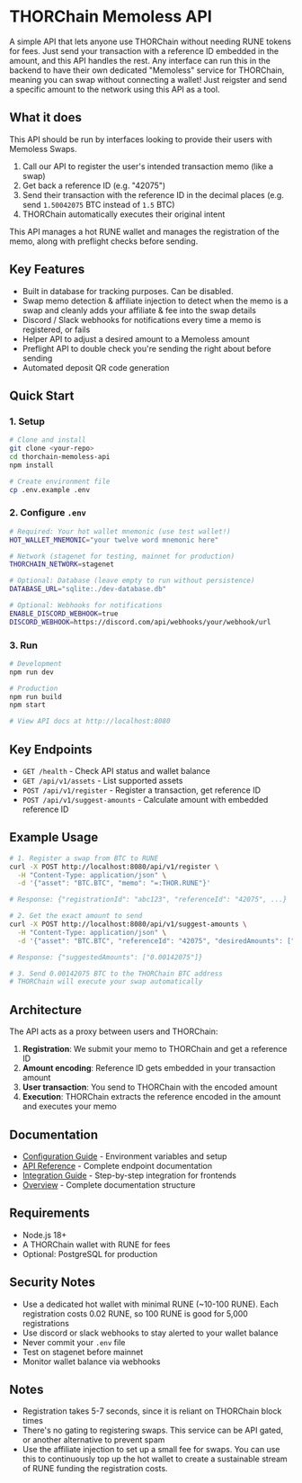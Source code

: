 # THORChain Memoless API

A simple API that lets anyone use THORChain without needing RUNE tokens for fees. Just send your transaction with a reference ID embedded in the amount, and this API handles the rest. Any interface can run this in the backend to have their own dedicated "Memoless" service for THORChain, meaning you can swap without connecting a wallet! Just reigster and send a specific amount to the network using this API as a tool.

## What it does

This API should be run by interfaces looking to provide their users with Memoless Swaps.

1. Call our API to register the user's intended transaction memo (like a swap)
2. Get back a reference ID (e.g. "42075")  
3. Send their transaction with the reference ID in the decimal places (e.g. send `1.50042075` BTC instead of `1.5` BTC)
4. THORChain automatically executes their original intent

This API manages a hot RUNE wallet and manages the registration of the memo, along with preflight checks before sending.

## Key Features

- Built in database for tracking purposes. Can be disabled.
- Swap memo detection & affiliate injection to detect when the memo is a swap and cleanly adds your affiliate & fee into the swap details
- Discord / Slack webhooks for notifications every time a memo is registered, or fails
- Helper API to adjust a desired amount to a Memoless amount
- Preflight API to double check you're sending the right about before sending
- Automated deposit QR code generation

## Quick Start

### 1. Setup

```bash
# Clone and install
git clone <your-repo>
cd thorchain-memoless-api
npm install

# Create environment file
cp .env.example .env
```

### 2. Configure `.env`

```bash
# Required: Your hot wallet mnemonic (use test wallet!)
HOT_WALLET_MNEMONIC="your twelve word mnemonic here"

# Network (stagenet for testing, mainnet for production)
THORCHAIN_NETWORK=stagenet

# Optional: Database (leave empty to run without persistence)
DATABASE_URL="sqlite:./dev-database.db"

# Optional: Webhooks for notifications
ENABLE_DISCORD_WEBHOOK=true
DISCORD_WEBHOOK=https://discord.com/api/webhooks/your/webhook/url
```

### 3. Run

```bash
# Development
npm run dev

# Production
npm run build
npm start

# View API docs at http://localhost:8080
```

## Key Endpoints

- `GET /health` - Check API status and wallet balance
- `GET /api/v1/assets` - List supported assets  
- `POST /api/v1/register` - Register a transaction, get reference ID
- `POST /api/v1/suggest-amounts` - Calculate amount with embedded reference ID

## Example Usage

```bash
# 1. Register a swap from BTC to RUNE
curl -X POST http://localhost:8080/api/v1/register \
  -H "Content-Type: application/json" \
  -d '{"asset": "BTC.BTC", "memo": "=:THOR.RUNE"}'

# Response: {"registrationId": "abc123", "referenceId": "42075", ...}

# 2. Get the exact amount to send
curl -X POST http://localhost:8080/api/v1/suggest-amounts \
  -H "Content-Type: application/json" \
  -d '{"asset": "BTC.BTC", "referenceId": "42075", "desiredAmounts": ["0.001"]}'

# Response: {"suggestedAmounts": ["0.00142075"]}

# 3. Send 0.00142075 BTC to the THORChain BTC address
# THORChain will execute your swap automatically
```

## Architecture

The API acts as a proxy between users and THORChain:

1. **Registration**: We submit your memo to THORChain and get a reference ID
2. **Amount encoding**: Reference ID gets embedded in your transaction amount  
3. **User transaction**: You send to THORChain with the encoded amount
4. **Execution**: THORChain extracts the reference encoded in the amount and executes your memo

## Documentation

- [Configuration Guide](./docs/CONFIGURATION.md) - Environment variables and setup
- [API Reference](./docs/API_REFERENCE.md) - Complete endpoint documentation
- [Integration Guide](./docs/INTEGRATION_GUIDE.md) - Step-by-step integration for frontends
- [Overview](./docs/OVERVIEW.md) - Complete documentation structure

## Requirements

- Node.js 18+
- A THORChain wallet with RUNE for fees
- Optional: PostgreSQL for production

## Security Notes

- Use a dedicated hot wallet with minimal RUNE (~10-100 RUNE). Each registration costs 0.02 RUNE, so 100 RUNE is good for 5,000 registrations
- Use discord or slack webhooks to stay alerted to your wallet balance
- Never commit your `.env` file
- Test on stagenet before mainnet
- Monitor wallet balance via webhooks

## Notes
- Registration takes 5-7 seconds, since it is reliant on THORChain block times
- There's no gating to registering swaps. This service can be API gated, or another alternative to prevent spam
- Use the affiliate injection to set up a small fee for swaps. You can use this to continuously top up the hot wallet to create a sustainable stream of RUNE funding the registration costs.
